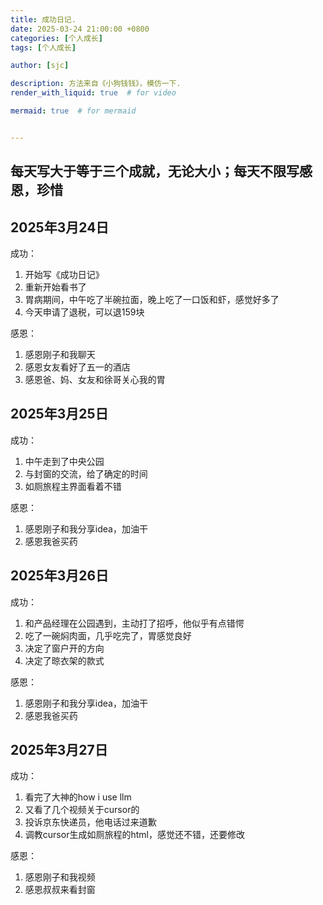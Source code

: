 ```yaml
---
title: 成功日记.
date: 2025-03-24 21:00:00 +0800
categories: [个人成长]
tags: [个人成长]

author: [sjc]

description: 方法来自《小狗钱钱》，模仿一下.
render_with_liquid: true  # for video

mermaid: true  # for mermaid


---
```




## 每天写大于等于三个成就，无论大小；每天不限写感恩，珍惜

## 2025年3月24日

成功：

1. 开始写《成功日记》
2. 重新开始看书了
3. 胃病期间，中午吃了半碗拉面，晚上吃了一口饭和虾，感觉好多了
4. 今天申请了退税，可以退159块

感恩：

1. 感恩刚子和我聊天
2. 感恩女友看好了五一的酒店
3. 感恩爸、妈、女友和徐哥关心我的胃

## 2025年3月25日

成功：

1. 中午走到了中央公园
2. 与封窗的交流，给了确定的时间
3. 如厕旅程主界面看着不错


感恩：

1. 感恩刚子和我分享idea，加油干
2. 感恩我爸买药

## 2025年3月26日

成功：

1. 和产品经理在公园遇到，主动打了招呼，他似乎有点错愕
2. 吃了一碗焖肉面，几乎吃完了，胃感觉良好
3. 决定了窗户开的方向
4. 决定了晾衣架的款式


感恩：

1. 感恩刚子和我分享idea，加油干
2. 感恩我爸买药

## 2025年3月27日

成功：

1. 看完了大神的how i use llm
2. 又看了几个视频关于cursor的
3. 投诉京东快递员，他电话过来道歉
4. 调教cursor生成如厕旅程的html，感觉还不错，还要修改


感恩：

1. 感恩刚子和我视频
2. 感恩叔叔来看封窗